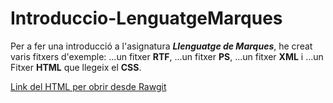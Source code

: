 # Introduccio-LenguatgeMarques

Per a fer una introducció a l'asignatura **_Llenguatge de Marques_**, he creat varis fitxers d'exemple: 
...un fitxer **RTF**, 
...un fitxer **PS**, 
...un fitxer **XML** i 
...un Fitxer **HTML** que llegeix el **CSS**. 

[Link del HTML per obrir desde Rawgit](https://rawgit.com/gflorianom/Introduccio-LenguatgeMarques/master/ejemplo.html)
